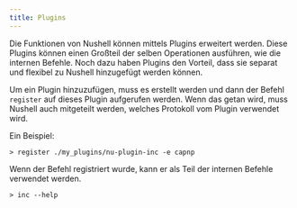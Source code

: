 ```yaml
---
title: Plugins
---
```


Die Funktionen von Nushell können mittels Plugins erweitert werden. Diese Plugins können einen Großteil der selben Operationen ausführen, wie die internen Befehle. Noch dazu haben Plugins den Vorteil, dass sie separat und flexibel zu Nushell hinzugefügt werden können.

Um ein Plugin hinzuzufügen, muss es erstellt werden und dann der Befehl `register` auf dieses Plugin aufgerufen werden. Wenn das getan wird, muss Nushell auch mitgeteilt werden, welches Protokoll vom Plugin verwendet wird.

Ein Beispiel:

```
> register ./my_plugins/nu-plugin-inc -e capnp
```

Wenn der Befehl registriert wurde, kann er als Teil der internen Befehle verwendet werden.

```
> inc --help
```

